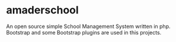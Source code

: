 # amaderschool
An open source simple School Management System written in php.
Bootstrap and some Bootstrap plugins are used in this projects.
